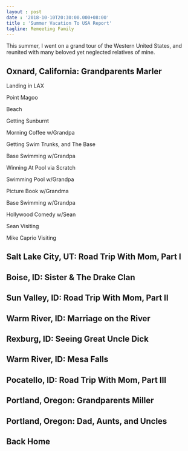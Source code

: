 ```yaml
---
layout : post
date : '2018-10-10T20:30:00.000+08:00'
title : 'Summer Vacation To USA Report'
tagline: Remeeting Family
---
```


This summer, I went on a grand tour of the Western United States, and reunited with many beloved yet neglected relatives of mine.

## Oxnard, California: Grandparents Marler

Landing in LAX 

Point Magoo

Beach

Getting Sunburnt

Morning Coffee w/Grandpa

Getting Swim Trunks, and The Base

Base Swimming w/Grandpa

Winning At Pool via Scratch

Swimming Pool w/Grandpa

Picture Book w/Grandma

Base Swimming w/Grandpa

Hollywood Comedy w/Sean

Sean Visiting

Mike Caprio Visiting

## Salt Lake City, UT: Road Trip With Mom, Part I

## Boise, ID: Sister & The Drake Clan

## Sun Valley, ID: Road Trip With Mom, Part II

## Warm River, ID: Marriage on the River

## Rexburg, ID: Seeing Great Uncle Dick

## Warm River, ID: Mesa Falls

## Pocatello, ID: Road Trip With Mom, Part III

## Portland, Oregon: Grandparents Miller

## Portland, Oregon: Dad, Aunts, and Uncles

## Back Home
